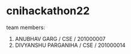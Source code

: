 # cnihackathon22

team members:

1. ANUBHAV GARG / CSE / 201000007
2. DIVYANSHU PARGANIHA / CSE / 201000014
